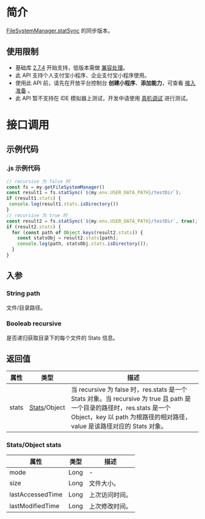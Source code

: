 # 简介
[FileSystemManager.statSync](https://opendocs.alipay.com/mini/api/022b6o) 的同步版本。

## 使用限制

- 基础库  [2.7.4](https://opendocs.alipay.com/mini/framework/lib-upgrade-v2) 开始支持，低版本需做 [兼容处理](https://docs.alipay.com/mini/framework/compatibility)。
- 此 API 支持个人支付宝小程序、企业支付宝小程序使用。
- 使用此 API 前，请先在开放平台控制台 **创建小程序**、**添加能力**，可查看 [接入准备](https://opendocs.alipay.com/mini/02pk4y) 。
- 此 API 暂不支持在 IDE 模拟器上测试，开发中请使用 [真机调试](https://opendocs.alipay.com/mini/ide/remote-debug) 进行测试。

# 接口调用

## 示例代码

### .js 示例代码

```javascript
// recursive 为 false 时
const fs = my.getFileSystemManager()
const result1 = fs.statSync(`${my.env.USER_DATA_PATH}/testDir`);
if (result1.stats) {
 console.log(result1.stats.isDirectory())
}
// recursive 为 true 时
const result2 = fs.statSync(`${my.env.USER_DATA_PATH}/testDir`, true);
if (result2.stats) {
  for (const path of Object.keys(result2.stats)) {
    const statsObj = result2.stats[path];
    console.log(path, statsObj.stats.isDirectory());
  }
}
```

## 入参

### String path
文件/目录路径。

### Booleab recursive
是否递归获取目录下的每个文件的 Stats 信息。

## 返回值
| **属性** | **类型** | **描述** |
| --- | --- | --- |
| stats | [Stats](https://opendocs.alipay.com/mini/api/stats)/Object | 当 recursive 为 false 时，res.stats 是一个 Stats 对象。当 recursive 为 true 且 path 是一个目录的路径时，res.stats 是一个 Object，key 以 path 为根路径的相对路径，value 是该路径对应的 Stats 对象。 |

### Stats/Object stats
| **属性** | **类型** | **描述** |
| --- | --- | --- |
| mode | Long | - |
| size | Long | 文件大小。 |
| lastAccessedTime | Long | 上次访问时间。 |
| lastModifiedTime | Long | 上次修改时间。 |

